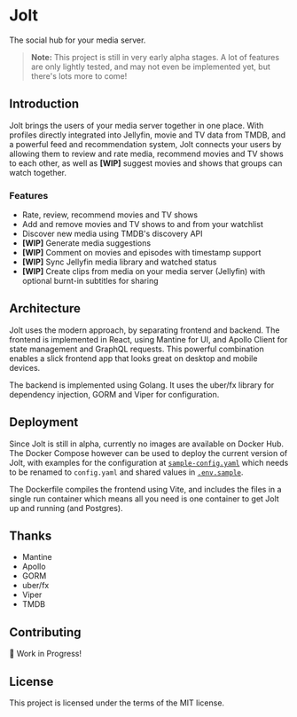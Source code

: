 # Jolt

The social hub for your media server.

> **Note:** This project is still in very early alpha stages. A lot of features are only lightly tested, and may not even be implemented yet, but there's lots more to come!

## Introduction

Jolt brings the users of your media server together in one place. With profiles directly integrated into Jellyfin, movie and TV data from TMDB, and a powerful feed and recommendation system, Jolt connects your users by allowing them to review and rate media, recommend movies and TV shows to each other, as well as **[WIP]** suggest movies and shows that groups can watch together.

### Features

- Rate, review, recommend movies and TV shows
- Add and remove movies and TV shows to and from your watchlist
- Discover new media using TMDB's discovery API
- **[WIP]** Generate media suggestions
- **[WIP]** Comment on movies and episodes with timestamp support
- **[WIP]** Sync Jellyfin media library and watched status
- **[WIP]** Create clips from media on your media server (Jellyfin) with optional burnt-in subtitles for sharing

## Architecture

Jolt uses the modern approach, by separating frontend and backend. The frontend is implemented in React, using Mantine for UI, and Apollo Client for state management and GraphQL requests. This powerful combination enables a slick frontend app that looks great on desktop and mobile devices.

The backend is implemented using Golang. It uses the uber/fx library for dependency injection, GORM and Viper for configuration.

## Deployment

Since Jolt is still in alpha, currently no images are available on Docker Hub. The Docker Compose however can be used to deploy the current version of Jolt, with examples for the configuration at [`sample-config.yaml`](./sample-config.yaml) which needs to be renamed to `config.yaml` and shared values in [`.env.sample`](./.env.sample).

The Dockerfile compiles the frontend using Vite, and includes the files in a single run container which means all you need is one container to get Jolt up and running (and Postgres).

## Thanks

- Mantine
- Apollo
- GORM
- uber/fx
- Viper
- TMDB

## Contributing

🚧 Work in Progress!

## License

This project is licensed under the terms of the MIT license.
